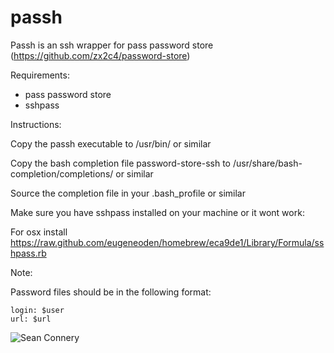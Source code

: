 passh
=====

Passh is an ssh wrapper for pass password store (https://github.com/zx2c4/password-store)

Requirements:

* pass password store
* sshpass

Instructions:

Copy the passh executable to /usr/bin/ or similar 

Copy the bash completion file password-store-ssh to /usr/share/bash-completion/completions/ or similar

Source the completion file in your .bash_profile or similar

Make sure you have sshpass installed on your machine or it wont work:

For osx install https://raw.github.com/eugeneoden/homebrew/eca9de1/Library/Formula/sshpass.rb



Note:

Password files should be in the following format:

```$password
login: $user
url: $url
```

![Sean Connery](https://annejan.com/media/passh.jpg)
